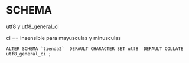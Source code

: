 # SCHEMA

utf8 y utf8_general_ci

ci == Insensible para mayusculas y minusculas

```
ALTER SCHEMA `tienda2`  DEFAULT CHARACTER SET utf8  DEFAULT COLLATE utf8_general_ci ;
```